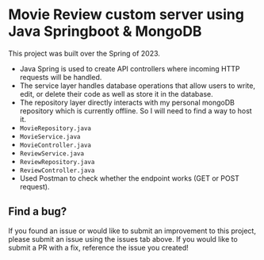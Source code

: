 # Movie Review custom server using Java Springboot & MongoDB

This project was built over the Spring of 2023. 


- Java Spring is used to create API controllers where incoming HTTP requests will be handled.
- The service layer handles database operations that allow users to write, edit, or delete their code as well as store it in the database.
- The repository layer directly interacts with my personal mongoDB repository which is currently offline. So I will need to find a way to host it.
- `MovieRepository.java`
- `MovieService.java`
- `MovieController.java`
- `ReviewService.java`
- `ReviewRepository.java`
- `ReviewController.java`
- Used Postman to check whether the endpoint works (GET or POST request).

## Find a bug?

If you found an issue or would like to submit an improvement to this project, please submit an issue using the issues tab above. If you would like to submit a PR with a fix, reference the issue you created!
